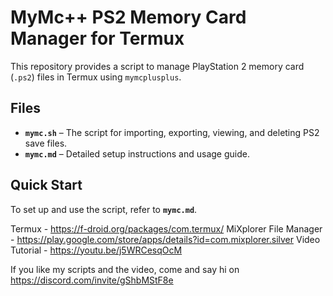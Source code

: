 # MyMc++ PS2 Memory Card Manager for Termux  

This repository provides a script to manage PlayStation 2 memory card (`.ps2`) files in Termux using `mymcplusplus`.  

## Files  

- **`mymc.sh`** – The script for importing, exporting, viewing, and deleting PS2 save files.  
- **`mymc.md`** – Detailed setup instructions and usage guide.  

## Quick Start  

To set up and use the script, refer to **`mymc.md`**.  

Termux - https://f-droid.org/packages/com.termux/
MiXplorer File Manager - https://play.google.com/store/apps/details?id=com.mixplorer.silver
Video Tutorial - https://youtu.be/j5WRCesqOcM

If you like my scripts and the video, come and say hi on https://discord.com/invite/gShbMStF8e
